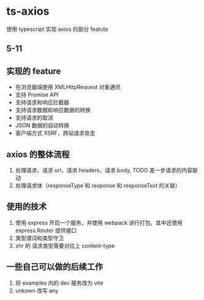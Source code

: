 # ts-axios

使用 typescript 实现 axios 的部分 featute

## 5-11

## 实现的 feature

- 在浏览器端使用 XMLHttpRequest 对象通讯
- 支持 Promise API
- 支持请求和响应拦截器
- 支持请求数据和响应数据的转换
- 支持请求的取消
- JSON 数据的自动转换
- 客户端方式 XSRF，跨站请求攻击

## axios 的整体流程

1. 处理请求，请求 url，请求 headers，请求 body, TODO 差一步请求的内容联动
2. 处理请求体（responseType 和 response 和 responseText 的关联）

## 使用的技术

1. 使用 express 开启一个服务，并使用 webpack 进行打包，其中还使用 express.Router 提供接口
2. 类型谓词和类型守卫
3. xhr 的 请求类型需要对应上 content-type

## 一些自己可以做的后续工作

1. 将 examples 内的 dev 服务改为 vite
2. unkown 改写 any
